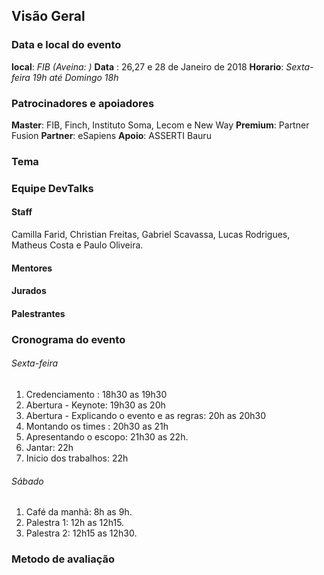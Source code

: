 ## Visão Geral


### Data e local do evento

**local**: *FIB (Aveina: )*
**Data** : 26,27 e 28 de Janeiro de 2018
**Horario**: *Sexta-feira 19h até Domingo 18h*


### Patrocinadores e apoiadores

**Master**: FIB, Finch, Instituto Soma, Lecom e New Way 
**Premium**: Partner Fusion
**Partner**: eSapiens
**Apoio**: ASSERTI Bauru

### Tema


### Equipe DevTalks

#### Staff
Camilla Farid, Christian Freitas, Gabriel Scavassa, Lucas Rodrigues, Matheus Costa e Paulo Oliveira.

#### Mentores

#### Jurados

#### Palestrantes

### Cronograma do evento

###### Sexta-feira
1. Credenciamento : 18h30 as 19h30
2. Abertura - Keynote: 19h30 as 20h
3. Abertura - Explicando o evento e as regras: 20h as 20h30
4. Montando os times : 20h30 as 21h
5. Apresentando o escopo: 21h30 as 22h. 
6. Jantar: 22h 
7. Inicio dos trabalhos: 22h

###### Sábado
1. Café da manhã: 8h as 9h.
2. Palestra 1: 12h as 12h15.
3. Palestra 2: 12h15 as 12h30.


### Metodo de avaliação
